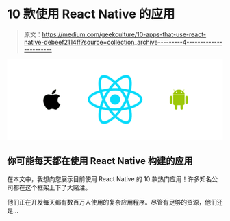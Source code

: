 # 10 款使用 React Native 的应用

> 原文：<https://medium.com/geekculture/10-apps-that-use-react-native-debeef2114ff?source=collection_archive---------4----------------------->

![](img/8fe8812b3fe6c8fab439affacbaedf26.png)

## 你可能每天都在使用 React Native 构建的应用

在本文中，我想向您展示目前使用 React Native 的 10 款热门应用！许多知名公司都在这个框架上下了大赌注。

他们正在开发每天都有数百万人使用的复杂应用程序。尽管有足够的资源，他们还是…